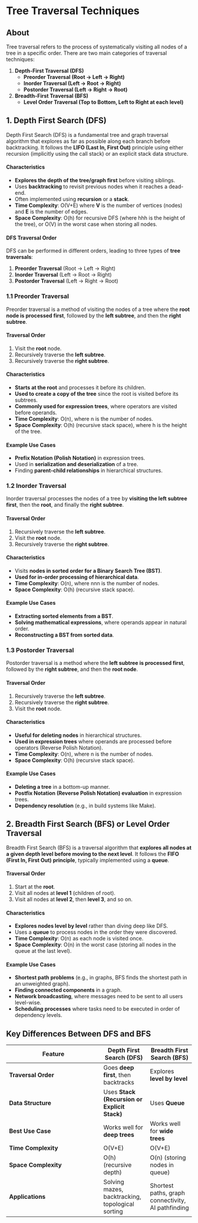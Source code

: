 # Tree Traversal Techniques

## **About**

Tree traversal refers to the process of systematically visiting all nodes of a tree in a specific order. There are two main categories of traversal techniques:

1. **Depth-First Traversal (DFS)**
   * **Preorder Traversal (Root → Left → Right)**
   * **Inorder Traversal (Left → Root → Right)**
   * **Postorder Traversal (Left → Right → Root)**
2. **Breadth-First Traversal (BFS)**
   * **Level Order Traversal (Top to Bottom, Left to Right at each level)**

## **1. Depth First Search (DFS)**

Depth First Search (DFS) is a fundamental tree and graph traversal algorithm that explores as far as possible along each branch before backtracking. It follows the **LIFO (Last In, First Out)** principle using either recursion (implicitly using the call stack) or an explicit stack data structure.

#### **Characteristics**

* **Explores the depth of the tree/graph first** before visiting siblings.
* Uses **backtracking** to revisit previous nodes when it reaches a dead-end.
* Often implemented using **recursion** or a **stack**.
* **Time Complexity**: O(V+E) where **V** is the number of vertices (nodes) and **E** is the number of edges.
* **Space Complexity**: O(h) for recursive DFS (where hhh is the height of the tree), or O(V) in the worst case when storing all nodes.

#### **DFS Traversal Order**

DFS can be performed in different orders, leading to three types of **tree traversals**:

1. **Preorder Traversal** (Root → Left → Right)
2. **Inorder Traversal** (Left → Root → Right)
3. **Postorder Traversal** (Left → Right → Root)

### **1.1 Preorder Traversal**

Preorder traversal is a method of visiting the nodes of a tree where the **root node is processed first**, followed by the **left subtree**, and then the **right subtree**.

#### **Traversal Order**

1. Visit the **root** node.
2. Recursively traverse the **left subtree**.
3. Recursively traverse the **right subtree**.

#### **Characteristics**

* **Starts at the root** and processes it before its children.
* **Used to create a copy of the tree** since the root is visited before its subtrees.
* **Commonly used for expression trees**, where operators are visited before operands.
* **Time Complexity**: O(n), where n is the number of nodes.
* **Space Complexity**: O(h) (recursive stack space), where h is the height of the tree.

#### **Example Use Cases**

* **Prefix Notation (Polish Notation)** in expression trees.
* Used in **serialization and deserialization** of a tree.
* Finding **parent-child relationships** in hierarchical structures.

### **1.2 Inorder Traversal**

Inorder traversal processes the nodes of a tree by **visiting the left subtree first**, then the **root**, and finally the **right subtree**.

#### **Traversal Order**

1. Recursively traverse the **left subtree**.
2. Visit the **root** node.
3. Recursively traverse the **right subtree**.

#### **Characteristics**

* Visits **nodes in sorted order for a Binary Search Tree (BST)**.
* **Used for in-order processing of hierarchical data**.
* **Time Complexity**: O(n), where nnn is the number of nodes.
* **Space Complexity**: O(h) (recursive stack space).

#### **Example Use Cases**

* **Extracting sorted elements from a BST**.
* **Solving mathematical expressions**, where operands appear in natural order.
* **Reconstructing a BST from sorted data**.

### **1.3 Postorder Traversal**

Postorder traversal is a method where the **left subtree is processed first**, followed by the **right subtree**, and then the **root node**.

#### **Traversal Order**

1. Recursively traverse the **left subtree**.
2. Recursively traverse the **right subtree**.
3. Visit the **root** node.

#### **Characteristics**

* **Useful for deleting nodes** in hierarchical structures.
* **Used in expression trees** where operands are processed before operators (Reverse Polish Notation).
* **Time Complexity**: O(n), where n is the number of nodes.
* **Space Complexity**: O(h) (recursive stack space).

#### **Example Use Cases**

* **Deleting a tree** in a bottom-up manner.
* **Postfix Notation (Reverse Polish Notation) evaluation** in expression trees.
* **Dependency resolution** (e.g., in build systems like Make).

## **2. Breadth First Search (BFS) or Level Order Traversal**

Breadth First Search (BFS) is a traversal algorithm that **explores all nodes at a given depth level before moving to the next level**. It follows the **FIFO (First In, First Out) principle**, typically implemented using a **queue**.

#### **Traversal Order**

1. Start at the **root**.
2. Visit all nodes at **level 1** (children of root).
3. Visit all nodes at **level 2**, then **level 3**, and so on.

#### **Characteristics**

* **Explores nodes level by level** rather than diving deep like DFS.
* Uses a **queue** to process nodes in the order they were discovered.
* **Time Complexity**: O(n) as each node is visited once.
* **Space Complexity**: O(n) in the worst case (storing all nodes in the queue at the last level).

#### **Example Use Cases**

* **Shortest path problems** (e.g., in graphs, BFS finds the shortest path in an unweighted graph).
* **Finding connected components** in a graph.
* **Network broadcasting**, where messages need to be sent to all users level-wise.
* **Scheduling processes** where tasks need to be executed in order of dependency levels.

## **Key Differences Between DFS and BFS**

<table data-full-width="true"><thead><tr><th width="240">Feature</th><th>Depth First Search (DFS)</th><th>Breadth First Search (BFS)</th></tr></thead><tbody><tr><td><strong>Traversal Order</strong></td><td>Goes <strong>deep first</strong>, then backtracks</td><td>Explores <strong>level by level</strong></td></tr><tr><td><strong>Data Structure</strong></td><td>Uses <strong>Stack (Recursion or Explicit Stack)</strong></td><td>Uses <strong>Queue</strong></td></tr><tr><td><strong>Best Use Case</strong></td><td>Works well for <strong>deep trees</strong></td><td>Works well for <strong>wide trees</strong></td></tr><tr><td><strong>Time Complexity</strong></td><td>O(V+E)</td><td>O(V+E)</td></tr><tr><td><strong>Space Complexity</strong></td><td>O(h) (recursive depth)</td><td>O(n) (storing nodes in queue)</td></tr><tr><td><strong>Applications</strong></td><td>Solving mazes, backtracking, topological sorting</td><td>Shortest paths, graph connectivity, AI pathfinding</td></tr></tbody></table>

